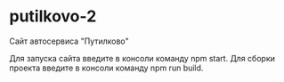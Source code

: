 # putilkovo-2
Сайт автосервиса "Путилково"

Для запуска сайта введите в консоли команду npm start.
Для сборки проекта введите в консоли команду npm run build.
